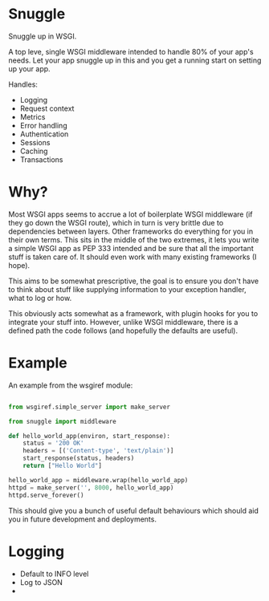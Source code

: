 # Snuggle

Snuggle up in WSGI.

A top leve, single WSGI middleware intended to handle 80% of your app's needs. Let your app snuggle up in this and you get a running start on setting up  your app.

Handles:

- Logging
- Request context
- Metrics
- Error handling
- Authentication
- Sessions
- Caching
- Transactions

# Why?

Most WSGI apps seems to accrue a lot of boilerplate WSGI middleware (if they go down the WSGI route), which in turn is very brittle due to dependencies between layers. Other frameworks do everything for you in their own terms. This sits in the middle of the two extremes, it lets you write a simple WSGI app as PEP 333 intended and be sure that all the important stuff is taken care of. It should even work with many existing frameworks (I hope).

This aims to be somewhat prescriptive, the goal is to ensure you don't have to think about stuff like supplying information to your exception handler, what to log or how.

This obviously acts somewhat as a framework, with plugin hooks for you to integrate your stuff into. However, unlike WSGI middleware, there is a defined path the code follows (and hopefully the defaults are useful).

# Example

An example from the wsgiref module:

```py

from wsgiref.simple_server import make_server

from snuggle import middleware

def hello_world_app(environ, start_response):
    status = '200 OK'
    headers = [('Content-type', 'text/plain')]
    start_response(status, headers)
    return ["Hello World"]

hello_world_app = middleware.wrap(hello_world_app)
httpd = make_server('', 8000, hello_world_app)
httpd.serve_forever()

```

This should give you a bunch of useful default behaviours which should aid you in future development and deployments.


# Logging

- Default to INFO level
- Log to JSON
- 
